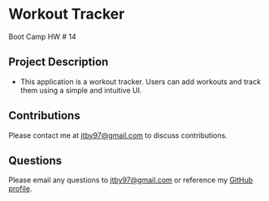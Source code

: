 # Workout Tracker
Boot Camp HW # 14

## Project Description
- This application is a workout tracker. Users can add workouts and track them using a simple and intuitive UI.


## Contributions
Please contact me at <jtby97@gmail.com> to discuss contributions.

## Questions
Please email any questions to <jtby97@gmail.com> or reference my [GitHub profile](https://github.com/Malletmania).